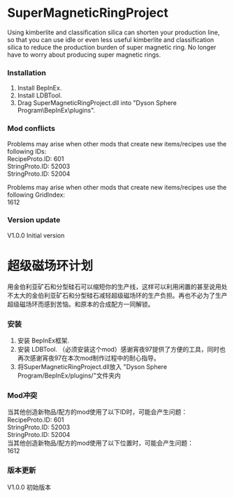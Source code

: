 # SuperMagneticRingProject  
Using kimberlite and classification silica can shorten your production line, so that you can use idle or even less useful kimberlite and classification silica to reduce the production burden of super magnetic ring. No longer have to worry about producing super magnetic rings.   

### Installation  
1. Install BepInEx.  
2. Install LDBTool.  
3. Drag SuperMagneticRingProject.dll into "Dyson Sphere Program\BepInEx\plugins\".  

### Mod conflicts  
Problems may arise when other mods that create new items/recipes use the following IDs:  
RecipeProto.ID: 601  
StringProto.ID: 52003  
StringProto.ID: 52004  

Problems may arise when other mods that create new items/recipes use the following GridIndex:  
1612  

### Version update  
V1.0.0 Initial version  

# 超级磁场环计划  
用金伯利亚矿石和分型硅石可以缩短你的生产线，这样可以利用闲置的甚至说用处不太大的金伯利亚矿石和分型硅石减轻超级磁场环的生产负担。再也不必为了生产超级磁场环而感到苦恼。和原本的合成配方一同解锁。  
### 安装  
1. 安装 BepInEx框架.  
2. 安装 LDBTool. （必须安装这个mod）感谢宵夜97提供了方便的工具，同时也再次感谢宵夜97在本次mod制作过程中的耐心指导。  
3. 将SuperMagneticRingProject.dll放入 "Dyson Sphere Program/BepInEx/plugins/"文件夹内  

### Mod冲突  
当其他创造新物品/配方的mod使用了以下ID时，可能会产生问题：  
RecipeProto.ID: 601  
StringProto.ID: 52003  
StringProto.ID: 52004  
当其他创造新物品/配方的mod使用了以下位置时，可能会产生问题：  
1612  

### 版本更新  
V1.0.0 初始版本  
